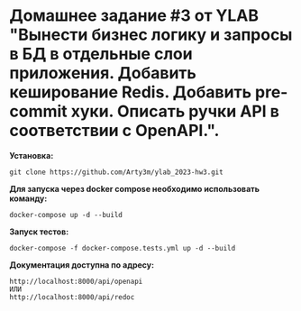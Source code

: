 # Домашнее задание #3 от YLAB "Вынести бизнес логику и запросы в БД в отдельные слои приложения. Добавить кеширование Redis. Добавить pre-commit хуки. Описать ручки API в соответствии с OpenAPI.".

**Установка:**
```
git clone https://github.com/Arty3m/ylab_2023-hw3.git
```

**Для запуска через docker compose необходимо использовать команду:**

```
docker-compose up -d --build
```

**Запуск тестов:**

```
docker-compose -f docker-compose.tests.yml up -d --build
```

**Документация доступна по адресу:**
```
http://localhost:8000/api/openapi
ИЛИ
http://localhost:8000/api/redoc
```

